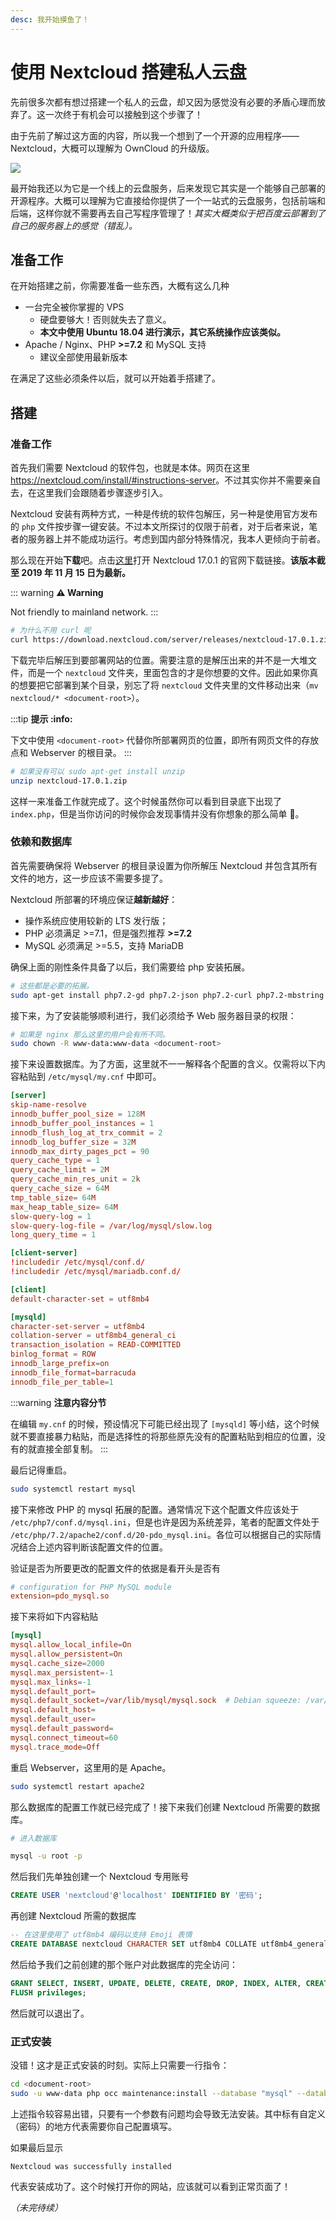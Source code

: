 ```yaml
---
desc: 我开始摸鱼了！
---
```

# 使用 Nextcloud 搭建私人云盘

先前很多次都有想过搭建一个私人的云盘，却又因为感觉没有必要的矛盾心理而放弃了。这一次终于有机会可以接触到这个步骤了！

由于先前了解过这方面的内容，所以我一个想到了一个开源的应用程序——Nextcloud，大概可以理解为 OwnCloud 的升级版。

![](https://i.loli.net/2019/11/15/VE9OkwWLDlxPfQ6.jpg)

最开始我还以为它是一个线上的云盘服务，后来发现它其实是一个能够自己部署的开源程序。大概可以理解为它直接给你提供了一个一站式的云盘服务，包括前端和后端，这样你就不需要再去自己写程序管理了！*其实大概类似于把百度云部署到了自己的服务器上的感觉（错乱）。*

## 准备工作

在开始搭建之前，你需要准备一些东西，大概有这么几种

- 一台完全被你掌握的 VPS
  - 硬盘要够大！否则就失去了意义。
  - **本文中使用 Ubuntu 18.04 进行演示，其它系统操作应该类似。**
- Apache / Nginx、PHP **>=7.2** 和 MySQL 支持
  - 建议全部使用最新版本

在满足了这些必须条件以后，就可以开始着手搭建了。

## 搭建

### 准备工作

首先我们需要 Nextcloud 的软件包，也就是本体。网页在这里 <https://nextcloud.com/install/#instructions-server>。不过其实你并不需要亲自去，在这里我们会跟随着步骤逐步引入。

Nextcloud 安装有两种方式，一种是传统的软件包解压，另一种是使用官方发布的 `php` 文件按步骤一键安装。不过本文所探讨的仅限于前者，对于后者来说，笔者的服务器上并不能成功运行。考虑到国内部分特殊情况，我本人更倾向于前者。

那么现在开始**下载**吧。点击[这里](https://download.nextcloud.com/server/releases/nextcloud-17.0.1.zip)打开 Nextcloud 17.0.1 的官网下载链接。**该版本截至 2019 年 11 月 15 日为最新。**

::: warning
**:warning: Warning**

Not friendly to mainland network.
:::

```bash
# 为什么不用 curl 呢
curl https://download.nextcloud.com/server/releases/nextcloud-17.0.1.zip -o nextcloud-17.0.1.zip
```

下载完毕后解压到要部署网站的位置。需要注意的是解压出来的并不是一大堆文件，而是一个 `nextcloud` 文件夹，里面包含的才是你想要的文件。因此如果你真的想要把它部署到某个目录，别忘了将 `nextcloud` 文件夹里的文件移动出来（`mv nextcloud/* <document-root>`）。

:::tip
**提示 :info:**

下文中使用 `<document-root>` 代替你所部署网页的位置，即所有网页文件的存放点和 Webserver 的根目录。
:::

```bash
# 如果没有可以 sudo apt-get install unzip
unzip nextcloud-17.0.1.zip
```

这样一来准备工作就完成了。这个时候虽然你可以看到目录底下出现了 `index.php`，但是当你访问的时候你会发现事情并没有你想象的那么简单 :thinking:。

### 依赖和数据库

首先需要确保将 Webserver 的根目录设置为你所解压 Nextcloud 并包含其所有文件的地方，这一步应该不需要多提了。

Nextcloud 所部署的环境应保证**越新越好**：

- 操作系统应使用较新的 LTS 发行版；
- PHP 必须满足 >=7.1，但是强烈推荐 **>=7.2**
- MySQL 必须满足 >=5.5，支持 MariaDB

确保上面的刚性条件具备了以后，我们需要给 php 安装拓展。

```bash
# 这些都是必要的拓展。
sudo apt-get install php7.2-gd php7.2-json php7.2-curl php7.2-mbstring php7.2-mysql php7.2-intl php-imagick php7.2-xml php7.2-zip
```

接下来，为了安装能够顺利进行，我们必须给予 Web 服务器目录的权限：

```bash
# 如果是 nginx 那么这里的用户会有所不同。
sudo chown -R www-data:www-data <document-root>
```

接下来设置数据库。为了方面，这里就不一一解释各个配置的含义。仅需将以下内容粘贴到 `/etc/mysql/my.cnf` 中即可。

```conf
[server]
skip-name-resolve
innodb_buffer_pool_size = 128M
innodb_buffer_pool_instances = 1
innodb_flush_log_at_trx_commit = 2
innodb_log_buffer_size = 32M
innodb_max_dirty_pages_pct = 90
query_cache_type = 1
query_cache_limit = 2M
query_cache_min_res_unit = 2k
query_cache_size = 64M
tmp_table_size= 64M
max_heap_table_size= 64M
slow-query-log = 1
slow-query-log-file = /var/log/mysql/slow.log
long_query_time = 1

[client-server]
!includedir /etc/mysql/conf.d/
!includedir /etc/mysql/mariadb.conf.d/

[client]
default-character-set = utf8mb4

[mysqld]
character-set-server = utf8mb4
collation-server = utf8mb4_general_ci
transaction_isolation = READ-COMMITTED
binlog_format = ROW
innodb_large_prefix=on
innodb_file_format=barracuda
innodb_file_per_table=1
```

:::warning
**注意内容分节**

在编辑 `my.cnf` 的时候，预设情况下可能已经出现了 `[mysqld]` 等小结，这个时候就不要直接暴力粘贴，而是选择性的将那些原先没有的配置粘贴到相应的位置，没有的就直接全部复制。
:::

最后记得重启。

```bash
sudo systemctl restart mysql
```

接下来修改 PHP 的 mysql 拓展的配置。通常情况下这个配置文件应该处于 `/etc/php7/conf.d/mysql.ini`，但是也许是因为系统差异，笔者的配置文件处于 `/etc/php/7.2/apache2/conf.d/20-pdo_mysql.ini`。各位可以根据自己的实际情况结合上述内容判断该配置文件的位置。

验证是否为所要更改的配置文件的依据是看开头是否有

```conf
# configuration for PHP MySQL module
extension=pdo_mysql.so
```

接下来将如下内容粘贴

```conf
[mysql]
mysql.allow_local_infile=On
mysql.allow_persistent=On
mysql.cache_size=2000
mysql.max_persistent=-1
mysql.max_links=-1
mysql.default_port=
mysql.default_socket=/var/lib/mysql/mysql.sock  # Debian squeeze: /var/run/mysqld/mysqld.sock
mysql.default_host=
mysql.default_user=
mysql.default_password=
mysql.connect_timeout=60
mysql.trace_mode=Off
```

重启 Webserver，这里用的是 Apache。

```bash
sudo systemctl restart apache2
```

那么数据库的配置工作就已经完成了！接下来我们创建 Nextcloud 所需要的数据库。

```bash
# 进入数据库

mysql -u root -p
```

然后我们先单独创建一个 Nextcloud 专用账号
```sql
CREATE USER 'nextcloud'@'localhost' IDENTIFIED BY '密码';
```

再创建 Nextcloud 所需的数据库

```sql
-- 在这里使用了 utf8mb4 编码以支持 Emoji 表情
CREATE DATABASE nextcloud CHARACTER SET utf8mb4 COLLATE utf8mb4_general_ci;
```

然后给予我们之前创建的那个账户对此数据库的完全访问：

```sql
GRANT SELECT, INSERT, UPDATE, DELETE, CREATE, DROP, INDEX, ALTER, CREATE TEMPORARY TABLES ON nextcloud.* TO 'nextcloud'@'localhost' IDENTIFIED BY '密码';
FLUSH privileges;
```

然后就可以退出了。

### 正式安装

没错！这才是正式安装的时刻。实际上只需要一行指令：

```bash
cd <document-root>
sudo -u www-data php occ maintenance:install --database "mysql" --database-name "nextcloud" --database-user "nextcloud" --database-pass "密码" --admin-user "自定义" --admin-pass "自定义"
```

上述指令较容易出错，只要有一个参数有问题均会导致无法安装。其中标有自定义（密码）的地方代表需要你自己配置填写。

如果最后显示

```output
Nextcloud was successfully installed
```

代表安装成功了。这个时候打开你的网站，应该就可以看到正常页面了！

*（未完待续）*
